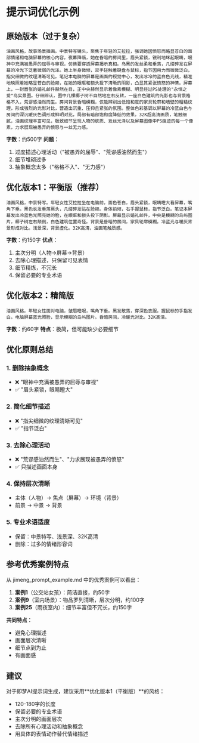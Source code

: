 # 提示词优化示例

## 原始版本（过于复杂）
```
油画风格，故事场景插画。中景特写镜头，聚焦于年轻的艾拉拉，强调她因愤怒而略显苍白的面部情绪和电脑屏幕的核心内容。夜幕降临，她在昏暗的房间里，眉头紧锁，锐利地眯起眼睛，眼神中充满被愚弄的屈辱与审视，仿佛要穿透屏幕揭示真相。乌黑的发丝柔和垂落，几缕碎发在屏幕的冷光下泛着微弱的光泽。她上半身微倾，双手轻触着键盘与鼠标，指节因用力而微微泛白，指尖细微的纹理清晰可见。笔记本电脑的屏幕是画面的视觉中心，发出冰冷的蓝白色光线，精准地映照着她略显苍白的脸颊，在她的眼眶和额头投下清晰的阴影，凸显其紧张愤怒的神情。屏幕上，一封嚣张的婚礼邮件赫然在目，正中央赫然显示着像素模糊、明显经过PS处理的"永恒之爱"岛实景图。仔细辨认，图中几棵椰子树不自然地左右反转，一座白色建筑的光影也与背景格格不入，荒谬感油然而生。房间背景昏暗模糊，仅能辨别出低饱和度的家具轮廓和墙壁的粗糙纹理，形成强烈的光影对比，营造出沉重、压抑且紧张的氛围。整体色彩基调以屏幕的冷蓝白色与房间的深沉暖灰色调形成鲜明对比，局部有暗部饱和度降低的效果。32K超高清画质，笔触细腻，油画纹理丰富可见，极致细节呈现人物的肤质、发丝光泽以及屏幕图像中PS痕迹的每一个像素，力求展现被愚弄的愤怒与一丝无力感。
```
**字数**：约500字
**问题**：
1. 过度描述心理活动（"被愚弄的屈辱"、"荒谬感油然而生"）
2. 细节堆砌过多
3. 抽象概念太多（"格格不入"、"无力感"）

## 优化版本1：平衡版（推荐）
```
油画风格，中景特写。年轻女性艾拉拉坐在电脑前，面色苍白，眉头紧锁，眼睛瞪大看屏幕，嘴角下垂。黑色长发垂落肩头，几缕碎发贴在脸颊。身体前倾，右手握鼠标，指节泛白。笔记本屏幕发出冷蓝色光照亮她的脸，在眼眶和额头投下阴影。屏幕显示婚礼邮件，中央是模糊的岛屿图片，椰子树左右颠倒，白色建筑位置奇怪。背景是昏暗的房间，家具轮廓模糊。冷蓝光与暖灰背景形成对比。浅景深，背景虚化。32K高清，油画笔触质感。
```
**字数**：约150字
**优点**：
1. 主次分明（人物→屏幕→背景）
2. 去除心理描述，只保留可见表情
3. 细节精炼，不冗长
4. 保留必要的专业术语

## 优化版本2：精简版
```
油画风格。年轻女性面对电脑，皱眉瞪眼，嘴角下垂。黑发散落，穿深色衣服。握鼠标的手指发白。电脑屏幕蓝光照脸，显示模糊的岛屿图片。昏暗房间，冷暖光对比。32K高清。
```
**字数**：约60字
**特点**：极简，但可能缺少必要细节

## 优化原则总结

### 1. 删除抽象概念
- ❌ "眼神中充满被愚弄的屈辱与审视"
- ✅ "眉头紧锁，眼睛瞪大"

### 2. 简化细节描述
- ❌ "指尖细微的纹理清晰可见"
- ✅ "指节泛白"

### 3. 去除心理活动
- ❌ "荒谬感油然而生"、"力求展现被愚弄的愤怒"
- ✅ 只描述画面本身

### 4. 保持层次清晰
- 主体（人物）→ 焦点（屏幕）→ 环境（背景）
- 前景 → 中景 → 背景

### 5. 专业术语适度
- 保留：中景特写、浅景深、32K高清
- 删除：过多的情绪形容词

## 参考优秀案例特点

从 jimeng_prompt_example.md 中的优秀案例可以看出：
1. **案例1**（公交站女孩）：简洁直接，约50字
2. **案例9**（室内场景）：物品罗列清晰，层次分明，约100字
3. **案例25**（雨夜室内）：细节丰富但不冗长，约150字

**共同特点**：
- 避免心理描述
- 画面层次清晰
- 细节点到为止
- 有画面感

## 建议

对于即梦AI提示词生成，建议采用**优化版本1（平衡版）**的风格：
- 120-180字的长度
- 保留必要的专业术语
- 主次分明的画面层次
- 去除所有心理活动和抽象概念
- 用具体的表情动作替代情绪描述